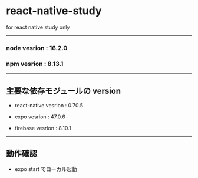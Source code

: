 # react-native-study

for react native study only

---

### node vesrion : 16.2.0

### npm vesrion : 8.13.1

---

## 主要な依存モジュールの version

- react-native vesrion : 0.70.5

- expo vesrion : 47.0.6

- firebase vesrion : 8.10.1

---

## 動作確認

- expo start でローカル起動
